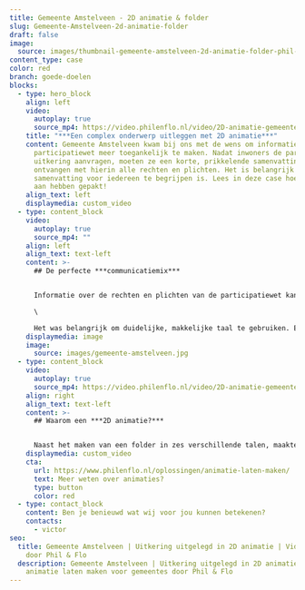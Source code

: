 ```yaml
---
title: Gemeente Amstelveen - 2D animatie & folder
slug: Gemeente-Amstelveen-2d-animatie-folder
draft: false
image:
  source: images/thumbnail-gemeente-amstelveen-2d-animatie-folder-phil-en-flo-1-1.png
content_type: case
color: red
branch: goede-doelen
blocks:
  - type: hero_block
    align: left
    video:
      autoplay: true
      source_mp4: https://video.philenflo.nl/video/2D-animatie-gemeente-bijstandsuitkering.mp4
    title: "***Een complex onderwerp uitleggen met 2D animatie***"
    content: Gemeente Amstelveen kwam bij ons met de wens om informatie over de
      participatiewet meer toegankelijk te maken. Nadat inwoners de participatie
      uitkering aanvragen, moeten ze een korte, prikkelende samenvatting
      ontvangen met hierin alle rechten en plichten. Het is belangrijk dat deze
      samenvatting voor iedereen te begrijpen is. Lees in deze case hoe we dit
      aan hebben gepakt!
    align_text: left
    displaymedia: custom_video
  - type: content_block
    video:
      autoplay: true
      source_mp4: ""
    align: left
    align_text: text-left
    content: >-
      ## De perfecte ***communicatiemix***


      Informatie over de rechten en plichten van de participatiewet kan ingewikkeld zijn. Om deze informatie toegankelijk uit te leggen, besloten we samen met de Gemeente Amstelveen om dit te verpakken in een folder met een bijpassende 2D animatie. \

      \

      Het was belangrijk om duidelijke, makkelijke taal te gebruiken. En om de toegankelijkheid nog verder te vergroten, is de folder vertaald gemaakt in het Nederlands, Arabisch, Turks, Farsi, Tigrinya en Engels. De tekst wordt ondersteund met verbeeldende, grafische elementen in de stijl van de Gemeente Amstelveen.
    displaymedia: image
    image:
      source: images/gemeente-amstelveen.jpg
  - type: content_block
    video:
      autoplay: true
      source_mp4: https://video.philenflo.nl/video/2D-animatie-gemeente-amstelveen-bijstandsuitkering1.mp4
    align: right
    align_text: text-left
    content: >-
      ## Waarom een ***2D animatie?***


      Naast het maken van een folder in zes verschillende talen, maakten we ook een 2D animatie. Een 2D animatie is in deze case erg toepasselijk. De bewegende illustraties zonder diepte, maken de informatie levendiger en daardoor toegankelijker. En de combinatie met voice-over, muziek en geluid zorgt ervoor dat de doelgroep de boodschap beter onthoudt.
    displaymedia: custom_video
    cta:
      url: https://www.philenflo.nl/oplossingen/animatie-laten-maken/
      text: Meer weten over animaties?
      type: button
      color: red
  - type: contact_block
    content: Ben je benieuwd wat wij voor jou kunnen betekenen?
    contacts:
      - victor
seo:
  title: Gemeente Amstelveen | Uitkering uitgelegd in 2D animatie | Videoanimatie
    door Phil & Flo
  description: Gemeente Amstelveen | Uitkering uitgelegd in 2D animatie | 2D
    animatie laten maken voor gemeentes door Phil & Flo
---
```

